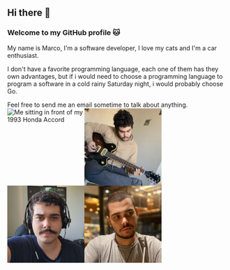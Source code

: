 ## Hi there 👋
### Welcome to my GitHub profile 🐱

My name is Marco, I'm a software developer, I love my cats and I'm a car enthusiast.

I don't have a favorite programming language, each one of them has they own advantages, but if i would need to choose a programming language to program a software in a cold rainy Saturday night, i would probably choose Go.

Feel free to send me an email sometime to talk about anything.
<br>
<img src="https://raw.githubusercontent.com/marcoagpegoraro/marcoagpegoraro/main/Screenshot%20at%20Jul%2013%2000-02-20.png" alt="Me sitting in front of my 1993 Honda Accord"  width="177" align="left"/>
<img src="https://github.com/marcoagpegoraro/marcoagpegoraro/blob/main/Screenshot%20at%20Jun%2007%2019-11-06.png?raw=true" alt="Me playing guitar"  width="177" align="left"/>
<img src="https://github.com/marcoagpegoraro/marcoagpegoraro/blob/main/photo_2023-12-13%2017.30.25.jpeg?raw=true" alt="Me with a mustache"  width="177" align="left"/>
<img src="https://github.com/marcoagpegoraro/marcoagpegoraro/blob/main/profile-pic(1).jpg?raw=true" alt="Me hairless"  width="177" align="left"/>

<!--
**marcoagpegoraro/marcoagpegoraro** is a ✨ _special_ ✨ repository because its `README.md` (this file) appears on your GitHub profile.

Here are some ideas to get you started:

- 🔭 I’m currently working on ...
- 🌱 I’m currently learning ...
- 👯 I’m looking to collaborate on ...
- 🤔 I’m looking for help with ...
- 💬 Ask me about ...
- 📫 How to reach me: ...
- 😄 Pronouns: ...
- ⚡ Fun fact: ...
-->
